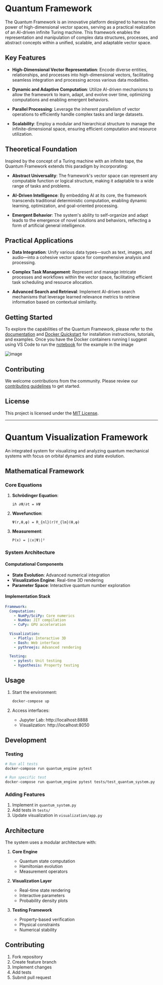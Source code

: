 # Quantum Framework

The Quantum Framework is an innovative platform designed to harness the power of high-dimensional vector spaces, serving as a practical realization of an AI-driven infinite Turing machine. This framework enables the representation and manipulation of complex data structures, processes, and abstract concepts within a unified, scalable, and adaptable vector space.

## Key Features

- **High-Dimensional Vector Representation**: Encode diverse entities, relationships, and processes into high-dimensional vectors, facilitating seamless integration and processing across various data modalities.

- **Dynamic and Adaptive Computation**: Utilize AI-driven mechanisms to allow the framework to learn, adapt, and evolve over time, optimizing computations and enabling emergent behaviors.

- **Parallel Processing**: Leverage the inherent parallelism of vector operations to efficiently handle complex tasks and large datasets.

- **Scalability**: Employ a modular and hierarchical structure to manage the infinite-dimensional space, ensuring efficient computation and resource utilization.

## Theoretical Foundation

Inspired by the concept of a Turing machine with an infinite tape, the Quantum Framework extends this paradigm by incorporating:

- **Abstract Universality**: The framework's vector space can represent any computable function or logical structure, making it adaptable to a wide range of tasks and problems.

- **AI-Driven Intelligence**: By embedding AI at its core, the framework transcends traditional deterministic computation, enabling dynamic learning, optimization, and goal-oriented processing.

- **Emergent Behavior**: The system's ability to self-organize and adapt leads to the emergence of novel solutions and behaviors, reflecting a form of artificial general intelligence.

## Practical Applications

- **Data Integration**: Unify various data types—such as text, images, and audio—into a cohesive vector space for comprehensive analysis and processing.

- **Complex Task Management**: Represent and manage intricate processes and workflows within the vector space, facilitating efficient task scheduling and resource allocation.

- **Advanced Search and Retrieval**: Implement AI-driven search mechanisms that leverage learned relevance metrics to retrieve information based on contextual similarity.

## Getting Started

To explore the capabilities of the Quantum Framework, please refer to the [documentation](https://github.com/angrysky56/quantum-framework/wiki) and [Docker Quickstart](https://github.com/angrysky56/quantum-framework/blob/main/%23%20quantum_framework%20containerization.txt) for installation instructions, tutorials, and examples. Once you have the Docker containers running I suggest using VS Code to run the [notebook](https://github.com/angrysky56/quantum-framework/blob/Nexus-Prime/notebooks/quantum_pattern_debugging_fixed.ipynb) for the example in the image 

![image](https://github.com/user-attachments/assets/26bf205e-6ffc-435a-ae8b-15464cb28d92)

## Contributing

We welcome contributions from the community. Please review our [contributing guidelines](CONTRIBUTING.md) to get started.

## License

This project is licensed under the [MIT License](LICENSE).

---

# Quantum Visualization Framework

An integrated system for visualizing and analyzing quantum mechanical systems with focus on orbital dynamics and state evolution.

## Mathematical Framework

### Core Equations

1. **Schrödinger Equation**:
   ```
   iℏ ∂Ψ/∂t = HΨ
   ```

2. **Wavefunction**:
   ```
   Ψ(r,θ,φ) = R_{nl}(r)Y_{lm}(θ,φ)
   ```

3. **Measurement**:
   ```
   P(x) = |⟨x|Ψ⟩|²
   ```

### System Architecture

#### Computational Components
- **State Evolution**: Advanced numerical integration
- **Visualization Engine**: Real-time 3D rendering
- **Parameter Space**: Interactive quantum number exploration

#### Implementation Stack
```yaml
Framework:
  Computation:
    - NumPy/SciPy: Core numerics
    - Numba: JIT compilation
    - CuPy: GPU acceleration
  
  Visualization:
    - Plotly: Interactive 3D
    - Dash: Web interface
    - pythreejs: Advanced rendering
    
  Testing:
    - pytest: Unit testing
    - hypothesis: Property testing
```

## Usage

1. Start the environment:
   ```bash
   docker-compose up
   ```

2. Access interfaces:
   - Jupyter Lab: http://localhost:8888
   - Visualization: http://localhost:8050

## Development

### Testing
```bash
# Run all tests
docker-compose run quantum_engine pytest

# Run specific test
docker-compose run quantum_engine pytest tests/test_quantum_system.py
```

### Adding Features
1. Implement in `quantum_system.py`
2. Add tests in `tests/`
3. Update visualization in `visualization/app.py`

## Architecture

The system uses a modular architecture with:

1. **Core Engine**
   - Quantum state computation
   - Hamiltonian evolution
   - Measurement operators

2. **Visualization Layer**
   - Real-time state rendering
   - Interactive parameters
   - Probability density plots

3. **Testing Framework**
   - Property-based verification
   - Physical constraints
   - Numerical stability

## Contributing

1. Fork repository
2. Create feature branch
3. Implement changes
4. Add tests
5. Submit pull request

